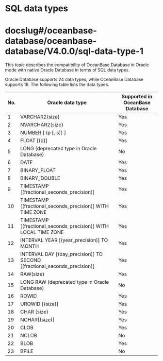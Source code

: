 # SQL data types
# docslug#/oceanbase-database/oceanbase-database/V4.0.0/sql-data-type-1
This topic describes the compatibility of OceanBase Database in Oracle mode with native Oracle Database in terms of SQL data types.

Oracle Database supports 24 data types, while OceanBase Database supports 18. The following table lists the data types.

| No. | Oracle data type | Supported in OceanBase Database |
|----|---------------------------------------------------------------------------------|---------------|
| 1 | VARCHAR2(size) | Yes |
| 2 | NVARCHAR2(size) | Yes |
| 3 | NUMBER \[ (p \[, s\]) \] | Yes |
| 4 | FLOAT \[(p)\] | Yes |
| 5 | LONG (deprecated type in Oracle Database) | No |
| 6 | DATE | Yes |
| 7 | BINARY_FLOAT | Yes |
| 8 | BINARY_DOUBLE | Yes |
| 9 | TIMESTAMP \[(fractional_seconds_precision)\] | Yes |
| 10 | TIMESTAMP   \[(fractional_seconds_precision)\] WITH TIME ZONE | Yes |
| 11 | TIMESTAMP   \[(fractional_seconds_precision)\] WITH LOCAL TIME ZONE | Yes |
| 12 | INTERVAL YEAR \[(year_precision)\] TO MONTH | Yes |
| 13 | INTERVAL DAY   \[(day_precision)\] TO SECOND \[(fractional_seconds_precision)\] | Yes |
| 14 | RAW(size) | Yes |
| 15 | LONG RAW (deprecated type in Oracle Database) | No |
| 16 | ROWID | Yes |
| 17 | UROWID \[(size)\] | Yes |
| 18 | CHAR (size) | Yes |
| 19 | NCHAR\[(size)\] | Yes |
| 20 | CLOB | Yes |
| 21 | NCLOB | No |
| 22 | BLOB | Yes |
| 23 | BFILE | No |
